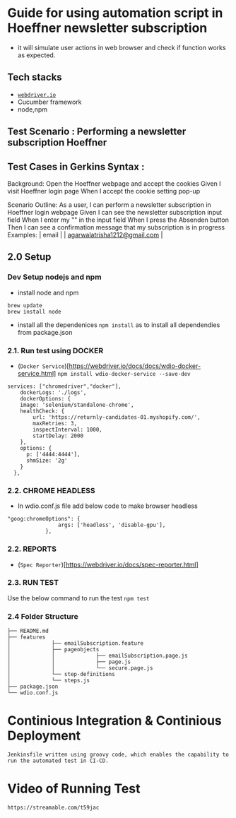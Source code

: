 # Guide for using automation script in Hoeffner newsletter subscription
- it will simulate user actions in web browser and check if function works as expected.

## Tech stacks

- [`webdriver.io`](https://webdriver.io/)
- Cucumber framework  
- node,npm

## Test Scenario : Performing a newsletter subscription Hoeffner
## Test Cases in Gerkins Syntax :
Background: Open the Hoeffner webpage and accept the cookies
Given  I visit Hoeffner login page
When   I accept the cookie setting pop-up

Scenario Outline: As a user, I can perform a newsletter subscription in Hoeffner login webpage
Given  I can see the newsletter subscription input field
When   I enter my "<email>" in the input field
When   I press the Absenden button
Then   I can see a confirmation message that my subscription is in progress
Examples:
| email                        |
| agarwalatrisha1212@gmail.com |


## 2.0 Setup
### Dev Setup nodejs and npm
* install node and npm
```
brew update
brew install node
```
* install all the dependenices
  ```npm install``` as to install all dependendies from package.json


### 2.1.  Run test using DOCKER
- (`Docker Service`)[https://webdriver.io/docs/docs/wdio-docker-service.html]
```npm install wdio-docker-service --save-dev```
```
services: ["chromedriver","docker"],
	dockerLogs: './logs',
  	dockerOptions: { 
    image: 'selenium/standalone-chrome',
    healthCheck: {
		url: 'https://returnly-candidates-01.myshopify.com/',
		maxRetries: 3,
		inspectInterval: 1000,
		startDelay: 2000
	},
    options: { 
      p: ['4444:4444'],
      shmSize: '2g'
    }    
  },
  ```


### 2.2.  CHROME HEADLESS
- In wdio.conf.js file add below code to make browser headless
```
"goog:chromeOptions": {
				args: ['headless', 'disable-gpu'],
			},
```



### 2.2. REPORTS
- (`Spec Reporter`)[https://webdriver.io/docs/spec-reporter.html]


### 2.3. RUN TEST
Use the below command to run the test
```npm test```

### 2.4 Folder Structure
```
├── README.md
├── features
│             ├── emailSubscription.feature
│             ├── pageobjects
│             │             ├── emailSubscription.page.js
│             │             ├── page.js
│             │             └── secure.page.js
│             └── step-definitions
│             └── steps.js
├── package.json
└── wdio.conf.js
```


# Continious Integration & Continious Deployment
```
Jenkinsfile written using groovy code, which enables the capability to run the automated test in CI-CD.
```

# Video of Running Test
```https://streamable.com/t59jac```
